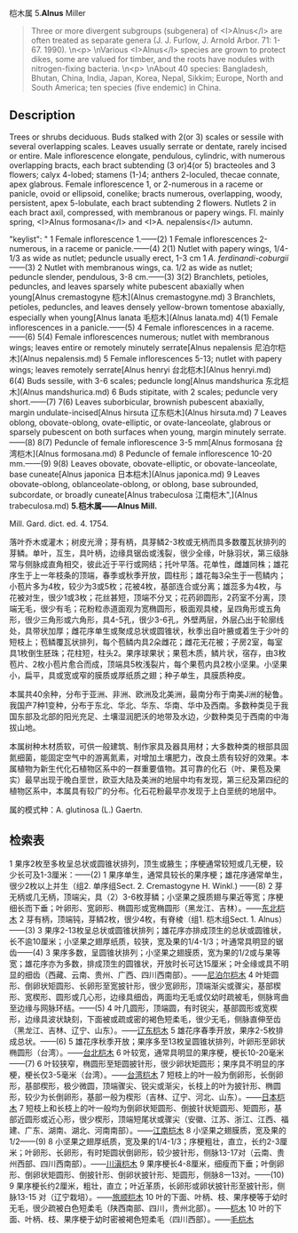 桤木属
5.**Alnus** Miller

> Three or more divergent subgroups (subgenera) of &lt;I&gt;Alnus&lt;/I&gt; are often treated as separate genera (J. J. Furlow, J. Arnold Arbor. 71: 1-67. 1990). &#x0D;\n&lt;p&gt;&#x0D;\nVarious &lt;I&gt;Alnus&lt;/I&gt; species are grown to protect dikes, some are valued for timber, and the roots have nodules with nitrogen-fixing bacteria.&#x0D;\n&lt;p&gt;&#x0D;\nAbout 40 species: Bangladesh, Bhutan, China, India, Japan, Korea, Nepal, Sikkim; Europe, North and South America; ten species (five endemic) in China.


## Description
Trees or shrubs deciduous. Buds stalked with 2(or 3) scales or sessile with several overlapping scales. Leaves usually serrate or dentate, rarely incised or entire. Male inflorescence elongate, pendulous, cylindric, with numerous overlapping bracts, each bract subtending (3 or)4(or 5) bracteoles and 3 flowers; calyx 4-lobed; stamens (1-)4; anthers 2-loculed, thecae connate, apex glabrous. Female inflorescence 1, or 2-numerous in a raceme or panicle, ovoid or ellipsoid, conelike; bracts numerous, overlapping, woody, persistent, apex 5-lobulate, each bract subtending 2 flowers. Nutlets 2 in each bract axil, compressed, with membranous or papery wings. Fl. mainly spring, &lt;I&gt;Alnus formosana&lt;/I&gt; and &lt;I&gt;A. nepalensis&lt;/I&gt; autumn.

  "keylist": "
1 Female inflorescence 1.——(2)
1 Female inflorescences 2-numerous, in a raceme or panicle.——(4)
2(1) Nutlet with papery wings, 1/4-1/3 as wide as nutlet; peduncle usually erect, 1-3 cm    1 <I>A. ferdinandi-coburgii</I>——(3)
2 Nutlet with membranous wings, ca. 1/2 as wide as nutlet; peduncle slender, pendulous, 3-8 cm.——(3)
3(2) Branchlets, petioles, peduncles, and leaves sparsely white pubescent abaxially when young[Alnus cremastogyne 桤木](Alnus cremastogyne.md)
3 Branchlets, petioles, peduncles, and leaves densely yellow-brown tomentose abaxially, especially when young[Alnus lanata 毛桤木](Alnus lanata.md)
4(1) Female inflorescences in a panicle.——(5)
4 Female inflorescences in a raceme.——(6)
5(4) Female inflorescences numerous; nutlet with membranous wings; leaves entire or remotely minutely serrate[Alnus nepalensis 尼泊尔桤木](Alnus nepalensis.md)
5 Female inflorescences 5-13; nutlet with papery wings; leaves remotely serrate[Alnus henryi 台北桤木](Alnus henryi.md)
6(4) Buds sessile, with 3-6 scales; peduncle long[Alnus mandshurica 东北桤木](Alnus mandshurica.md)
6 Buds stipitate, with 2 scales; peduncle very short.——(7)
7(6) Leaves suborbicular, brownish pubescent abaxially, margin undulate-incised[Alnus hirsuta 辽东桤木](Alnus hirsuta.md)
7 Leaves oblong, obovate-oblong, ovate-elliptic, or ovate-lanceolate, glabrous or sparsely pubescent on both surfaces when young, margin minutely serrate.——(8)
8(7) Peduncle of female inflorescence 3-5 mm[Alnus formosana 台湾桤木](Alnus formosana.md)
8 Peduncle of female inflorescence 10-20 mm.——(9)
9(8) Leaves obovate, obovate-elliptic, or obovate-lanceolate, base cuneate[Alnus japonica 日本桤木](Alnus japonica.md)
9 Leaves obovate-oblong, oblanceolate-oblong, or oblong, base subrounded, subcordate, or broadly cuneate[Alnus trabeculosa 江南桤木",](Alnus trabeculosa.md)
**5.桤木属——Alnus Mill.**

Mill. Gard. dict. ed. 4. 1754.

落叶乔木或灌木；树皮光滑；芽有柄，具芽鳞2-3枚或无柄而具多数覆瓦状排列的芽鳞。单叶，互生，具叶柄，边缘具锯齿或浅裂，很少全缘，叶脉羽状，第三级脉常与侧脉成直角相交，彼此近于平行或网结；托叶早落。花单性，雌雄同株；雄花序生于上一年枝条的顶端，春季或秋季开放，圆柱形；雄花每3朵生于一苞鳞内；小苞片多为4枚，较少为3或5枚；花被4枚，基部连合或分离；雄蕊多为4枚，与花被对生，很少1或3枚；花丝甚短，顶端不分叉；花药卵圆形，2药室不分离，顶端无毛，很少有毛；花粉粒赤道面观为宽椭圆形，极面观具棱，呈四角形或五角形，很少三角形或六角形，具4-5孔，很少3-6孔，外壁两层，外层凸出于轮廓线处，具带状加厚；雌花序单生或聚成总状或圆锥状，秋季出自叶腋或着生于少叶的短枝上；苞鳞覆瓦状排列，每个苞鳞内具2朵雌花；雌花无花被；子房2室，每室具1枚倒生胚珠；花柱短，柱头2。果序球果状；果苞木质，鳞片状，宿存，由3枚苞片、2枚小苞片愈合而成，顶端具5枚浅裂片，每个果苞内具2枚小坚果。小坚果小，扁平，具或宽或窄的膜质或厚纸质之翅；种子单生，具膜质种皮。

本属共40余种，分布于亚洲、非洲、欧洲及北美洲，最南分布于南美J洲的秘鲁。我国产7种1变种，分布于东北、华北、华东、华南、华中及西南。多数种类见于我国东部及北部的阳光充足、土壤湿润肥沃的地带及水边，少数种类见于西南的中海拔山地。

本属树种木材质软，可供一般建筑、制作家具及器具用材；大多数种类的根部具固氮细菌，能固定空气中的游离氮素，对增加土壤肥力，改良土质有较好的效果。本属植物为新生代化石植物区系中的一群重要值物。其可靠的化石（叶、果苞及果实）最早出现于晚白垩世，欧亚大陆及美洲的地层中均有发现，第三纪及第四纪的植物区系中，本属具有较广的分布。化石花粉最早亦发现于上白垩统的地层中。

属的模式种：A. glutinosa (L.) Gaertn.

## 检索表

1 果序2枚至多枚呈总状或圆锥状排列，顶生或腋生；序梗通常较短或几无梗，较少长可及1-3厘米：——(2)
1 果序单生，通常具较长的果序梗；雄花序通常单生，很少2枚以上并生（组2. 单序组Sect. 2. Cremastogyne H. Winkl.) ——(8)
2 芽无柄或几无柄，顶端尖，具（2）3-6枚芽鳞；小坚果之膜质翅与果近等宽；序梗细长而下垂；叶卵形、宽卵形、椭圆形或宽椭圆形（黑龙江、吉林）。——[东北桤木](Alnus%20mandshurica.md)
2 芽有柄，顶端钝，芽鳞2枚，很少4枚，有脊棱（组1. 桤木组Sect. 1. Alnus）——(3)
3 果序2-13枚呈总状或圆锥状排列；雄花序亦排成顶生的总状或圆锥状，长不逾10厘米；小坚果之翅厚纸质，较狭，宽及果的1/4-1/3；叶通常具明显的锯齿——(4)
3 果序多数，呈圆锥状排列；小坚果之翅膜质，宽为果的1/2或与果等宽；雄花序亦为多数，排成顶生的圆锥状，开放时长可达15厘米；叶全缘或具不明显的细齿（西藏、云南、贵州、广西、四川西南部）。——[尼泊尔桤木](Alnus%20nepalensis.md)
4 叶矩圆形、倒卵状矩圆形、长卵形至宽披针形，很少宽卵形，顶端渐尖或骤尖，基部楔形、宽楔形、圆形或几心形，边缘具细齿，两面均无毛或仅幼时疏被毛，侧脉弯曲至边缘与网脉环结。——(5)
4 叶几圆形，顶端圆，有时锐尖，基部圆形或宽楔形，边缘具波状缺刻，下面被或疏或密的褐色短柔毛，很少无毛，侧脉直伸至齿（黑龙江、吉林、辽宁、山东）。——[辽东桤木](Alnus%20sibirica.md)
5 雄花序春季开放，果序2-5枚排成总状。——(6)
5 雄花序秋季开放；果序多至13枚呈圆锥状排列，叶卵形至卵状椭圆形（台湾）。——[台北桤木](Alnus%20henryi.md)
6 叶较宽，通常具明显的果序梗，梗长10-20毫米——(7)
6 叶较狭窄，椭圆形至矩圆披针形，很少卵状矩圆形；果序具不明显的序梗，梗长仅3-5毫米（台湾）。——[台湾桤木](Alnus%20formosana.md)
7 短枝上的叶一般为倒卵形，长倒卵形，基部楔形，极少微圆，顶端骤尖、锐尖或渐尖，长枝上的叶为披针形、椭圆形，较少为长倒卵形，基部一般为楔形（吉林、辽宁、河北、山东）。——[日本桤木](Alnus%20japonica.md)
7 短枝上和长枝上的叶一般均为倒卵状矩圆形、倒披针状矩圆形、矩圆形，基部近圆形或近心形，很少楔形，顶端短尾状或骤尖（安徽、江苏、浙江、江西、福建、广东、湖南、湖北、河南南部）。——[江南桤木](Alnus%20trabeculosa.md)
8 小坚果之翅膜质，宽及果的1/2——(9)
8 小坚果之翅厚纸质，宽及果的1/4-1/3；序梗粗壮，直立，长约2-3厘米；叶卵形、长卵形，有时矩圆状倒卵形，较少披针形，侧脉13-17对（云南、贵州西部、四川西南部）。——[川滇桤木](Alnus%20ferdinandi-coburgii.md)
9 果序梗长4-8厘米，细瘦而下垂；叶倒卵形、倒卵状矩圆形、倒披针形、倒卵状披针形、矩圆形，侧脉8一13对。——(10)
9 果序梗长约2厘米，粗壮，直立；叶近革质，长卵形或卵状披针形至披针形，侧脉13-15 对（辽宁栽培）。——[旅顺桤木](Alnus%20sieboldiana.md)
10 叶的下面、叶柄、枝、果序梗等于幼时无毛，很少疏被白色短柔毛（陕西南部、四川，贵州北部）。——[桤木](Alnus%20cremastogyne.md)
10 叶的下面、叶柄、枝、果序梗于幼时密被褐色短柔毛（四川西部）。——[毛桤木](Alnus%20lanata.md)
